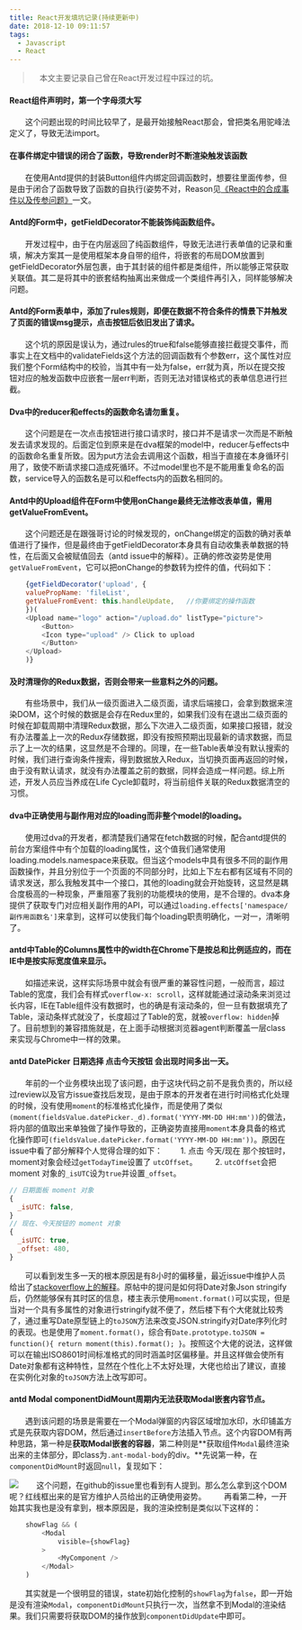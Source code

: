 ```yaml
---
title: React开发填坑记录(持续更新中)
date: 2018-12-10 09:11:57
tags:
  - Javascript
  - React
---
```


> &emsp;本文主要记录自己曾在React开发过程中踩过的坑。

#### React组件声明时，第一个字母须大写

&emsp;&emsp;这个问题出现的时间比较早了，是最开始接触React那会，曾把类名用驼峰法定义了，导致无法import。

#### 在事件绑定中错误的闭合了函数，导致render时不断渲染触发该函数

&emsp;&emsp;在使用Antd提供的封装Button组件内绑定回调函数时，想要往里面传参，但是由于闭合了函数导致了函数的自执行(姿势不对，Reason见[《React中的合成事件以及传参问题》](http://www.chendiyou.com/2018/12/06/React%E4%B8%AD%E7%9A%84%E5%90%88%E6%88%90%E4%BA%8B%E4%BB%B6%E4%BB%A5%E5%8F%8A%E4%BC%A0%E5%8F%82%E9%97%AE%E9%A2%98/)一文。

<escape><!-- more --></escape>

#### Antd的Form中，getFieldDecorator不能装饰纯函数组件。

&emsp;&emsp;开发过程中，由于在内层返回了纯函数组件，导致无法进行表单值的记录和重填，解决方案其一是使用框架本身自带的组件，将嵌套的布局DOM放置到getFieldDecorator外层包裹，由于其封装的组件都是类组件，所以能够正常获取关联值。其二是将其中的嵌套结构抽离出来做成一个类组件再引入，同样能够解决问题。

#### Antd的Form表单中，添加了rules规则，即便在数据不符合条件的情景下并触发了页面的错误msg提示，点击按钮后依旧发出了请求。

&emsp;&emsp;这个坑的原因是误认为，通过rules的true和false能够直接拦截提交事件，而事实上在文档中的validateFields这个方法的回调函数有个参数err，这个属性对应我们整个Form结构中的校验，当其中有一处为false，err就为真，所以在提交按钮对应的触发函数中应嵌套一层err判断，否则无法对错误格式的表单信息进行拦截。

#### Dva中的reducer和effects的函数命名请勿重复。

&emsp;&emsp;这个问题是在一次点击按钮进行接口请求时，接口并不是请求一次而是不断触发去请求发现的。后面定位到原来是在dva框架的model中，reducer与effects中的函数命名重复所致。因为put方法会去调用这个函数，相当于直接在本身循环引用了，致使不断请求接口造成死循环。不过model里也不是不能用重复命名的函数，service导入的函数名是可以和effects内的函数名相同的。

#### Antd中的Upload组件在Form中使用onChange最终无法修改表单值，需用getValueFromEvent。

&emsp;&emsp;这个问题还是在跟强哥讨论的时候发现的，onChange绑定的函数的确对表单值进行了操作，但是最终由于getFieldDecorator本身具有自动收集表单数据的特性，在后面又会被赋值回去（antd issue中的解释）。正确的修改姿势是使用`getValueFromEvent`，它可以把onChange的参数转为控件的值，代码如下：

```javascript
    {getFieldDecorator('upload', {
    valuePropName: 'fileList',
    getValueFromEvent: this.handleUpdate,   //你要绑定的操作函数
    })(
    <Upload name="logo" action="/upload.do" listType="picture">
        <Button>
        <Icon type="upload" /> Click to upload
        </Button>
    </Upload>
    )}
```

#### 及时清理你的Redux数据，否则会带来一些意料之外的问题。

&emsp;&emsp;有些场景中，我们从一级页面进入二级页面，请求后端接口，会拿到数据来渲染DOM，这个时候的数据是会存在Redux里的，如果我们没有在退出二级页面的时候在卸载周期中清理Redux数据，那么下次进入二级页面，如果接口报错，就没有办法覆盖上一次的Redux存储数据，即没有按照预期出现最新的请求数据，而显示了上一次的结果，这显然是不合理的。同理，在一些Table表单没有默认搜索的时候，我们进行查询条件搜索，得到数据放入Redux，当切换页面再返回的时候，由于没有默认请求，就没有办法覆盖之前的数据，同样会造成一样问题。综上所述，开发人员应当养成在Life Cycle卸载时，将当前组件关联的Redux数据清空的习惯。

#### dva中正确使用与副作用对应的loading而非整个model的loading。

&emsp;&emsp;使用过dva的开发者，都清楚我们通常在fetch数据的时候，配合antd提供的前台方案组件中有个加载的loading属性，这个值我们通常使用loading.models.namespace来获取。但当这个models中具有很多不同的副作用函数操作，并且分别位于一个页面的不同部分时，比如上下左右都有区域有不同的请求发送，那么我触发其中一个接口，其他的loading就会开始旋转，这显然是耦合度极高的一种现象，严重阻塞了我别的功能模块的使用，是不合理的。dva本身提供了获取专门对应相关副作用的API，可以通过`loading.effects['namespace/副作用函数名']`来拿到，这样可以使我们每个loading职责明确化，一对一，清晰明了。

#### antd中Table的Columns属性中的width在Chrome下是按总和比例适应的，而在IE中是按实际宽度值来显示。

&emsp;&emsp;如描述来说，这样实际场景中就会有很严重的兼容性问题，一般而言，超过Table的宽度，我们会有样式`overflow-x: scroll`，这样就能通过滚动条来浏览过长内容，IE在Table组件没有数据时，也的确是有滚动条的，但一旦有数据填充了Table，滚动条样式就没了，长度超过了Table的宽，就被`overflow: hidden`掉了。目前想到的兼容措施就是，在上面手动根据浏览器agent判断覆盖一层class来实现与Chrome中一样的效果。

#### antd DatePicker 日期选择 点击今天按钮 会出现时间多出一天。

&emsp;&emsp;年前的一个业务模块出现了该问题，由于这块代码之前不是我负责的，所以经过review以及官方issue查找后发现，是由于原本的开发者在进行时间格式化处理的时候，没有使用`moment`的标准格式化操作，而是使用了类似`(moment(fieldsValue.datePicker._d).format('YYYY-MM-DD HH:mm'))`的做法，将内部的值取出来单独做了操作导致的，正确姿势直接用`moment`本身具备的格式化操作即可`(fieldsValue.datePicker.format('YYYY-MM-DD HH:mm'))`。原因在issue中看了部分解释个人觉得合理的如下：
&emsp;&emsp;1. 点击 今天/现在 那个按钮时，moment对象会经过`getTodayTime`设置了 `utcOffset`。
&emsp;&emsp;2. `utcOffset`会把 moment 对象的`_isUTC`设为`true`并设置`_offset`。
```javascript
// 日期面板 moment 对象
{
  _isUTC: false,
}
// 现在、今天按钮的 moment 对象
{
  _isUTC: true,
  _offset: 480,
}
```
&emsp;&emsp;可以看到发生多一天的根本原因是有8小时的偏移量，最近issue中维护人员给出了[stackoverflow上的解释](https://stackoverflow.com/questions/31096130/how-to-json-stringify-a-javascript-date-and-preserve-timezone/31104671#31104671)。原帖中的提问是如何将Date对象Json stringify后，仍然能够保有其时区的信息，楼主表示使用`moment.format()`可以实现，但是当对一个具有多属性的对象进行stringify就不便了，然后楼下有个大佬就比较秀了，通过重写Date原型链上的`toJSON`方法来改变JSON.stringify对Date序列化时的表现。也是使用了`moment.format()`，综合有`Date.prototype.toJSON = function(){ return moment(this).format(); }`。按照这个大佬的说法，这样做可以在输出ISO8601时间标准格式的同时涵盖时区偏移量。并且这样做会使所有Date对象都有这种特性，显然在个性化上不太好处理，大佬也给出了建议，直接在实例化对象的`toJSON`方法上改写即可。

#### antd Modal componentDidMount周期内无法获取Modal嵌套内容节点。

&emsp;&emsp;遇到该问题的场景是需要在一个Modal弹窗的内容区域增加水印，水印铺盖方式是先获取内容DOM，然后通过`insertBefore`方法插入节点。这个内容DOM有两种思路，第一种是**获取Modal嵌套的容器**，第二种则是**获取组件`Modal`最终渲染出来的主体部分，即class为`.ant-modal-body`的div。**先说第一种，在`componentDidMount`时返回`null`，复现如下：

![](sandbox.jpg)
&emsp;&emsp;这个问题，在github的issue里也看到有人提到。那么怎么拿到这个DOM呢？红线框出来的是官方维护人员给出的正确使用姿势。
&emsp;&emsp;再看第二种，一开始其实我也是没有拿到，根本原因是，我的渲染控制是类似以下这样的：
```javascript
    showFlag && (
        <Modal
            visible={showFlag}
        >
            <MyComponent />
        </Modal>
    )
```
&emsp;&emsp;其实就是一个很明显的错误，state初始化控制的`showFlag`为`false`，即一开始是没有渲染`Modal`，`componentDidMount`只执行一次，当然拿不到Modal的渲染结果。我们只需要将获取DOM的操作放到`componentDidUpdate`中即可。

